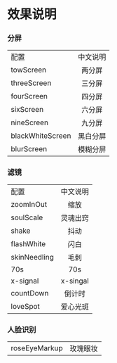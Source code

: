 # 效果说明
### 分屏
<table>
  <tr>
      <td>配置</td>
      <td>中文说明</td>
  </tr>
  <tr>
      <td>towScreen</td>
      <td align="center">两分屏</td>
  </tr>
  <tr>
      <td>threeScreen</td>
      <td align="center">三分屏</td>
  </tr>
  <tr>
      <td>fourScreen</td>
      <td align="center">四分屏</td>
  </tr>  
  <tr>
      <td>sixScreen</td>
      <td align="center">六分屏</td>
  </tr>
  <tr>
      <td>nineScreen</td>
      <td align="center">九分屏</td>
  </tr>
  <tr>
      <td>blackWhiteScreen</td>
      <td align="center">黑白分屏</td>
  </tr>
  <tr>
      <td>blurScreen</td>
      <td align="center">模糊分屏</td>
  </tr>
</table>

### 滤镜
<table>
  <tr>
      <td>配置</td>
      <td>中文说明</td>
  </tr>
  <tr>
      <td>zoomInOut</td>
      <td align="center">缩放</td>
  </tr>
  <tr>
      <td>soulScale</td>
      <td align="center">灵魂出窍</td>
  </tr>
  <tr>
      <td>shake</td>
      <td align="center">抖动</td>
  </tr>  
  <tr>
      <td>flashWhite</td>
      <td align="center">闪白</td>
  </tr>
  <tr>
    <td>skinNeedling</td>
    <td align="center">毛刺</td>
  </tr>
  <tr>
    <td>70s</td>
    <td align="center">70s</td>
  </tr>
  <tr>
    <td>x-signal</td>
    <td align="center">x-singal</td>
  </tr>
  <tr>
    <td>countDown</td>
    <td align="center">倒计时</td>
  </tr>
  <tr>
    <td>loveSpot</td>
    <td align="center">爱心光斑</td>
  </tr>
</table>

### 人脸识别
<table>
    <tr>
    <td>roseEyeMarkup</td>
    <td align="center">玫瑰眼妆</td>
  </tr>
</table>
